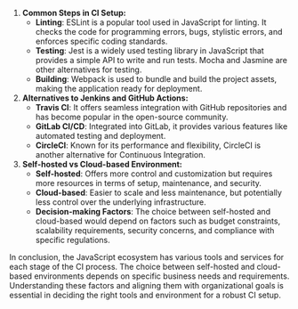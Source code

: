 1. **Common Steps in CI Setup:**
   - **Linting**: ESLint is a popular tool used in JavaScript for linting. It checks the code for programming errors, bugs, stylistic errors, and enforces specific coding standards.
   - **Testing**: Jest is a widely used testing library in JavaScript that provides a simple API to write and run tests. Mocha and Jasmine are other alternatives for testing.
   - **Building**: Webpack is used to bundle and build the project assets, making the application ready for deployment.
2. **Alternatives to Jenkins and GitHub Actions:**
   - **Travis CI**: It offers seamless integration with GitHub repositories and has become popular in the open-source community.
   - **GitLab CI/CD**: Integrated into GitLab, it provides various features like automated testing and deployment.
   - **CircleCI**: Known for its performance and flexibility, CircleCI is another alternative for Continuous Integration.
3. **Self-hosted vs Cloud-based Environment:**
   - **Self-hosted**: Offers more control and customization but requires more resources in terms of setup, maintenance, and security.
   - **Cloud-based**: Easier to scale and less maintenance, but potentially less control over the underlying infrastructure.
   - **Decision-making Factors**: The choice between self-hosted and cloud-based would depend on factors such as budget constraints, scalability requirements, security concerns, and compliance with specific regulations.

In conclusion, the JavaScript ecosystem has various tools and services for each stage of the CI process. The choice between self-hosted and cloud-based environments depends on specific business needs and requirements. Understanding these factors and aligning them with organizational goals is essential in deciding the right tools and environment for a robust CI setup.
